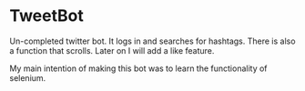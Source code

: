 # TweetBot
Un-completed twitter bot. It logs in and searches for hashtags. There is also a function that scrolls. Later on I will add a like feature. 

My main intention of making this bot was to learn the functionality of selenium. 
